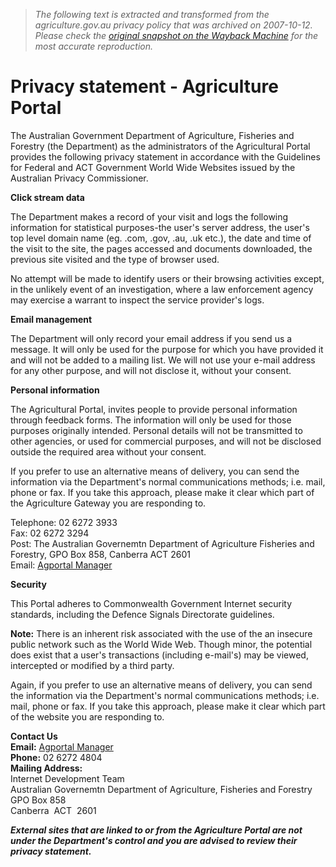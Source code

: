 > *The following text is extracted and transformed from the agriculture.gov.au privacy policy that was archived on 2007-10-12. Please check the [original snapshot on the Wayback Machine](https://web.archive.org/web/20071012181223id_/http%3A//agriculture.gov.au/privacy.htm) for the most accurate reproduction.*

# Privacy statement - Agriculture Portal

The Australian Government Department of Agriculture, Fisheries and Forestry (the Department) as the administrators of the Agricultural Portal provides the following privacy statement in accordance with the Guidelines for Federal and ACT Government World Wide Websites issued by the Australian Privacy Commissioner.

**Click stream data**

The Department makes a record of your visit and logs the following information for statistical purposes-the user's server address, the user's top level domain name (eg. .com, .gov, .au, .uk etc.), the date and time of the visit to the site, the pages accessed and documents downloaded, the previous site visited and the type of browser used. 

No attempt will be made to identify users or their browsing activities except, in the unlikely event of an investigation, where a law enforcement agency may exercise a warrant to inspect the service provider's logs.

**Email management**

The Department will only record your email address if you send us a message. It will only be used for the purpose for which you have provided it and will not be added to a mailing list. We will not use your e-mail address for any other purpose, and will not disclose it, without your consent.

**Personal information**

The Agricultural Portal, invites people to provide personal information through feedback forms. The information will only be used for those purposes originally intended. Personal details will not be transmitted to other agencies, or used for commercial purposes, and will not be disclosed outside the required area without your consent.

If you prefer to use an alternative means of delivery, you can send the information via the Department's normal communications methods; i.e. mail, phone or fax. If you take this approach, please make it clear which part of the Agriculture Gateway you are responding to.

Telephone: 02 6272 3933  
Fax: 02 6272 3294  
Post: The Australian Governemtn Department of Agriculture Fisheries and Forestry, GPO Box 858, Canberra ACT 2601  
Email: [Agportal Manager](mailto:agportal@daff.gov.au)

**Security**

This Portal adheres to Commonwealth Government Internet security standards, including the Defence Signals Directorate guidelines.

**Note:** There is an inherent risk associated with the use of the an insecure public network such as the World Wide Web. Though minor, the potential does exist that a user's transactions (including e-mail's) may be viewed, intercepted or modified by a third party. 

Again, if you prefer to use an alternative means of delivery, you can send the information via the Department's normal communications methods; i.e. mail, phone or fax. If you take this approach, please make it clear which part of the website you are responding to.

**Contact Us**  
**Email:** [Agportal Manager](mailto:agportal@daff.gov.au)  
**Phone:** 02 6272 4804  
**Mailing Address:**  
Internet Development Team  
Australian Governemtn Department of Agriculture, Fisheries and Forestry   
GPO Box 858  
Canberra  ACT  2601

_**External sites that are linked to or from the Agriculture Portal are not under the Department's control and you are advised to review their privacy statement.**_
